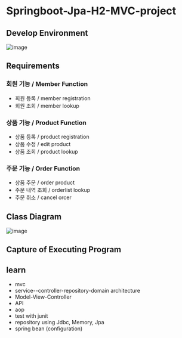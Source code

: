# Springboot-Jpa-H2-MVC-project

## Develop Environment
![image](https://user-images.githubusercontent.com/45115557/116434374-54196800-a885-11eb-848a-d5e60dc20d6f.png)

## Requirements
### 회원 기능     / Member Function
+ 회원 등록       / member registration
+ 회원 조회       / member lookup
### 상품 기능     / Product Function
+ 상품 등록       / product registration
+ 상품 수정       / edit product
+ 상품 조회       / product lookup
### 주문 기능     / Order Function
+ 상품 주문       / order product 
+ 주문 내역 조회   / orderlist lookup
+ 주문 취소       / cancel orcer


## Class Diagram
![image](https://user-images.githubusercontent.com/45115557/107848848-21d99c00-6e3a-11eb-9668-edfcb098cb7a.png)


## Capture of Executing Program


## learn 
* mvc 
* service--controller-repository-domain architecture
* Model-View-Controller
* API
* aop
* test with junit
* repository using Jdbc, Memory, Jpa
* spring bean (configuration)

